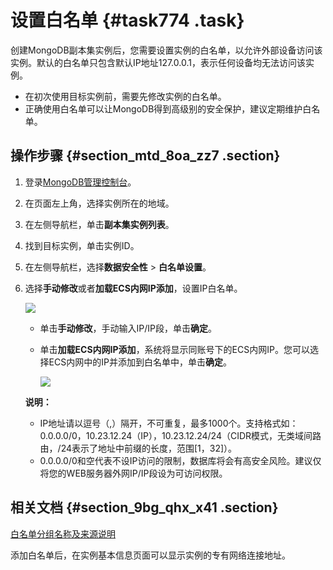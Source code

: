# 设置白名单 {#task774 .task}

创建MongoDB副本集实例后，您需要设置实例的白名单，以允许外部设备访问该实例。默认的白名单只包含默认IP地址127.0.0.1，表示任何设备均无法访问该实例。

-   在初次使用目标实例前，需要先修改实例的白名单。
-   正确使用白名单可以让MongoDB得到高级别的安全保护，建议定期维护白名单。

## 操作步骤 {#section_mtd_8oa_zz7 .section}

1.  登录[MongoDB管理控制台](https://mongodb.console.aliyun.com/)。
2.  在页面左上角，选择实例所在的地域。
3.  在左侧导航栏，单击**副本集实例列表**。
4.  找到目标实例，单击实例ID。
5.  在左侧导航栏，选择**数据安全性** \> **白名单设置**。
6.  选择**手动修改**或者**加载ECS内网IP添加**，设置IP白名单。 

    ![](http://static-aliyun-doc.oss-cn-hangzhou.aliyuncs.com/assets/img/6670/156878488613265_zh-CN.png)

    -   单击**手动修改**，手动输入IP/IP段，单击**确定**。
    -   单击**加载ECS内网IP添加**，系统将显示同账号下的ECS内网IP。您可以选择ECS内网中的IP并添加到白名单中，单击**确定**。

        ![](http://static-aliyun-doc.oss-cn-hangzhou.aliyuncs.com/assets/img/6670/156878488613266_zh-CN.png)

    **说明：** 

    -   IP地址请以逗号（,）隔开，不可重复，最多1000个。支持格式如：0.0.0.0/0，10.23.12.24（IP），10.23.12.24/24（CIDR模式，无类域间路由，/24表示了地址中前缀的长度，范围\[1，32\]）。
    -   0.0.0.0/0和空代表不设IP访问的限制，数据库将会有高安全风险。建议仅将您的WEB服务器外网IP/IP段设为可访问权限。

## 相关文档 {#section_9bg_qhx_x41 .section}

[白名单分组名称及来源说明](../../../../cn.zh-CN/常见问题/热点问题/白名单分组名称及来源说明.md#)

添加白名单后，在实例基本信息页面可以显示实例的专有网络连接地址。

